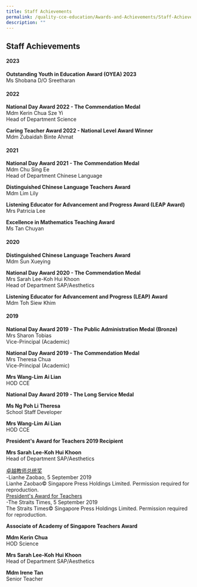 ```yaml
---
title: Staff Achievements
permalink: /quality-cce-education/Awards-and-Achievements/Staff-Achievements/
description: ""
---
```

## Staff Achievements

#### 2023

**Outstanding Youth in Education Award (OYEA) 2023**
<br>
Ms Shobana D/O Sreetharan
<br>

#### 2022


**National Day Award 2022 - The Commendation Medal**  
Mdm Kerin Chua Sze Yi <br>
Head of Department Science&nbsp;  
  

**Caring Teacher Award 2022 - National Level Award Winner**  
Mdm Zubaidah Binte Ahmat

  
  

#### 2021


**National Day Award 2021 - The Commendation Medal**<br>
Mdm Chu Sing Ee<br>
Head of Department Chinese Language  

**Distinguished Chinese Language Teachers Award**<br>
Mdm Lim Lily
  
**Listening Educator for Advancement and Progress Award (LEAP Award)**  
Mrs Patricia Lee  

**Excellence in Mathematics Teaching Award**<br>
Ms Tan Chuyan

#### 2020


**Distinguished Chinese Language Teachers Award**<br>
Mdm Sun Xueying

**National Day Award 2020 - The Commendation Medal**<br>
Mrs Sarah Lee-Koh Hui Khoon <br>
Head of Department SAP/Aesthetics  
  
**Listening Educator for Advancement and Progress (LEAP) Award**
<br>
Mdm Toh Siew Khim  
  
	

#### 2019


**National Day Award 2019 - The Public Administration Medal (Bronze)**<br>
Mrs Sharon Tobias<br>
Vice-Principal (Academic)


**National Day Award 2019 - The Commendation Medal**<br>
Mrs Theresa Chua<br>
Vice-Principal (Academic)

**Mrs Wang-Lim Ai Lian**<br>
HOD CCE

  

**National Day Award 2019 - The Long Service Medal**

**Ms Ng Poh Li Theresa**<br>
School Staff Developer


**Mrs Wang-Lim Ai Lian**<br>
HOD CCE


**President's Award for Teachers 2019 Recipient**

**Mrs Sarah Lee-Koh Hui Khoon**<br>
Head of Department SAP/Aesthetics


[卓越教师总统奖](https://holyinnocentspri.moe.edu.sg/qql/slot/u782/2019%20Uploads/ZB20190905-ZAO-005-00.pdf)&nbsp;  
\-Lianhe Zaobao, 5 September 2019  
Lianhe Zaobao©&nbsp;Singapore Press Holdings Limited.&nbsp;Permission required for reproduction.&nbsp;&nbsp;&nbsp;  
[President's Award for Teachers](https://holyinnocentspri.moe.edu.sg/qql/slot/u782/2019%20Uploads/pokemon%20helps%20teacher%20win%20president.pdf)  
\-The Straits Times, 5 September 2019  
The Straits Times©&nbsp;Singapore Press Holdings Limited.&nbsp;Permission required for reproduction.&nbsp;&nbsp;&nbsp;<br>


**Associate of Academy of Singapore Teachers Award**  

**Mdm Kerin Chua**  
HOD Science


**Mrs Sarah Lee-Koh Hui Khoon**<br>
Head of Department SAP/Aesthetics


**Mdm Irene Tan**<br>
Senior Teacher